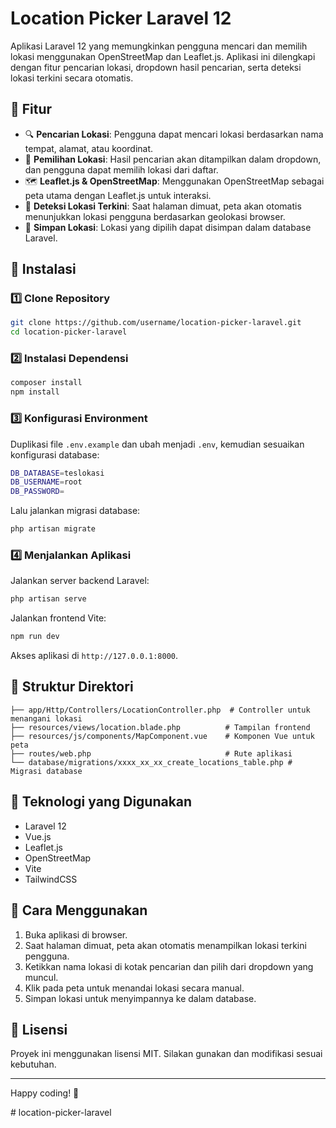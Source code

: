 # Location Picker Laravel 12

Aplikasi Laravel 12 yang memungkinkan pengguna mencari dan memilih lokasi menggunakan OpenStreetMap dan Leaflet.js. Aplikasi ini dilengkapi dengan fitur pencarian lokasi, dropdown hasil pencarian, serta deteksi lokasi terkini secara otomatis.

## 🚀 Fitur
- 🔍 **Pencarian Lokasi**: Pengguna dapat mencari lokasi berdasarkan nama tempat, alamat, atau koordinat.
- 📍 **Pemilihan Lokasi**: Hasil pencarian akan ditampilkan dalam dropdown, dan pengguna dapat memilih lokasi dari daftar.
- 🗺️ **Leaflet.js & OpenStreetMap**: Menggunakan OpenStreetMap sebagai peta utama dengan Leaflet.js untuk interaksi.
- 📡 **Deteksi Lokasi Terkini**: Saat halaman dimuat, peta akan otomatis menunjukkan lokasi pengguna berdasarkan geolokasi browser.
- 💾 **Simpan Lokasi**: Lokasi yang dipilih dapat disimpan dalam database Laravel.

## 📂 Instalasi
### 1️⃣ Clone Repository
```sh
git clone https://github.com/username/location-picker-laravel.git
cd location-picker-laravel
```

### 2️⃣ Instalasi Dependensi
```sh
composer install
npm install
```

### 3️⃣ Konfigurasi Environment
Duplikasi file `.env.example` dan ubah menjadi `.env`, kemudian sesuaikan konfigurasi database:
```sh
DB_DATABASE=teslokasi
DB_USERNAME=root
DB_PASSWORD=
```
Lalu jalankan migrasi database:
```sh
php artisan migrate
```

### 4️⃣ Menjalankan Aplikasi
Jalankan server backend Laravel:
```sh
php artisan serve
```
Jalankan frontend Vite:
```sh
npm run dev
```
Akses aplikasi di `http://127.0.0.1:8000`.

## 📜 Struktur Direktori
```
├── app/Http/Controllers/LocationController.php  # Controller untuk menangani lokasi
├── resources/views/location.blade.php          # Tampilan frontend
├── resources/js/components/MapComponent.vue    # Komponen Vue untuk peta
├── routes/web.php                              # Rute aplikasi
└── database/migrations/xxxx_xx_xx_create_locations_table.php # Migrasi database
```

## 🔧 Teknologi yang Digunakan
- Laravel 12
- Vue.js
- Leaflet.js
- OpenStreetMap
- Vite
- TailwindCSS

## 🎯 Cara Menggunakan
1. Buka aplikasi di browser.
2. Saat halaman dimuat, peta akan otomatis menampilkan lokasi terkini pengguna.
3. Ketikkan nama lokasi di kotak pencarian dan pilih dari dropdown yang muncul.
4. Klik pada peta untuk menandai lokasi secara manual.
5. Simpan lokasi untuk menyimpannya ke dalam database.

## 📌 Lisensi
Proyek ini menggunakan lisensi MIT. Silakan gunakan dan modifikasi sesuai kebutuhan.

---

Happy coding! 🚀

#   l o c a t i o n - p i c k e r - l a r a v e l  
 